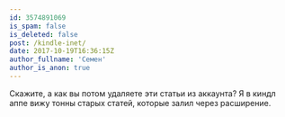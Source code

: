```yaml
---
id: 3574891069
is_spam: false
is_deleted: false
post: /kindle-inet/
date: 2017-10-19T16:36:15Z
author_fullname: 'Семен'
author_is_anon: true
---
```


<p>Скажите, а как вы потом удаляете эти статьи из аккаунта? Я в киндл аппе вижу тонны старых статей, которые залил через расширение.</p>
